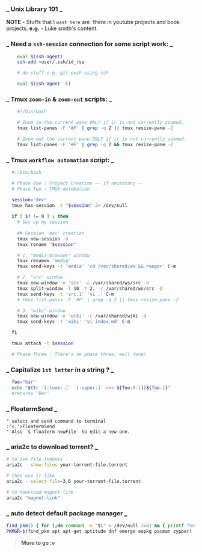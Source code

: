 ### _ Unix Library 101 _

**NOTE** - Stuffs that I `want here` are `there in youtube projects and book projects.
**e.g.** - Luke smith's content.

### _ Need a `ssh-session` connection for some script work: _

```bash
    eval $(ssh-agent)
    ssh-add ~user/.ssh/id_rsa

    # do stuff e.g. git push using ssh

    eval $(ssh-agent -k)
```
### _ Tmux `zoom-in` & `zoom-out` scripts: _

```bash
    #!/bin/bash

    # Zoom in the current pane ONLY if it is not currently zoomed.
    tmux list-panes -F '#F' | grep -q Z || tmux resize-pane -Z

    # Zoom out the current pane ONLY if it is not currently zoomed.
    tmux list-panes -F '#F' | grep -q Z && tmux resize-pane -Z
```

### _ Tmux `workflow automation` script: _

```bash
  #!/bin/bash

  # Phase One : Project Creation -- if necessary --
  # Phase Two : TMUX automation

  session="dev"
  tmux has-session -t "$session" 2> /dev/null
   
  if [ $? != 0 ] ; then
    # Set up my session
   
    ## Session 'dev' creation 
    tmux new-session -d
    tmux rename "$session"

    # 1. "media-browser" window
    tmux renamew 'media'
    tmux send-keys -t 'media' 'cd /var/shared/ws && ranger' C-m

    # 2. "src" window
    tmux new-window -n 'src' -c /var/shared/ws/src -d
    tmux split-window -l 10 -t 2. -c /var/shared/ws/src -d
    tmux send-keys -t 'src.1' 'vi .' C-m
    # tmux list-panes -F '#F' | grep -q Z || tmux resize-pane -Z

    # 3. "wiki" window
    tmux new-window -n 'wiki' -c /var/shared/wiki -d
    tmux send-keys -t 'wiki' 'vi index.md' C-m

  fi

  tmux attach -t $session

  # Phase Three : There's no phase three, well done!
```

### _ Capitalize `1st letter` in a string ? _

```bash
  foo="bar"
  echo "$(tr '[:lower:]' '[:upper:]' <<< ${foo:0:1})${foo:1}"
  #returns 'Bar'
```

### _ FloatermSend _

```vim
" select and send command to terminal
:'<.'>FloatermSend
" Also `$ floaterm newFile` to edit a new one.
```

### _ aria2c to download torrent? _

```bash
# to see file indexes
aria2c --show-files your-torrent-file.torrent

# then use it like
aria2c --select-file=3,6 your-torrent-file.torrent

# to download magnet link
aria2c "magnet-link"
```

### _ auto detect default package manager _

```bash
find_pkm() { for i;do command -v "$i" > /dev/null 2>&1 && { printf "%s" "$i"; return 0;};done;return 1; }
PKMGR=$(find_pkm apt apt-get aptitude dnf emerge eopkg pacman zypper)
```

> **More to go :v**
